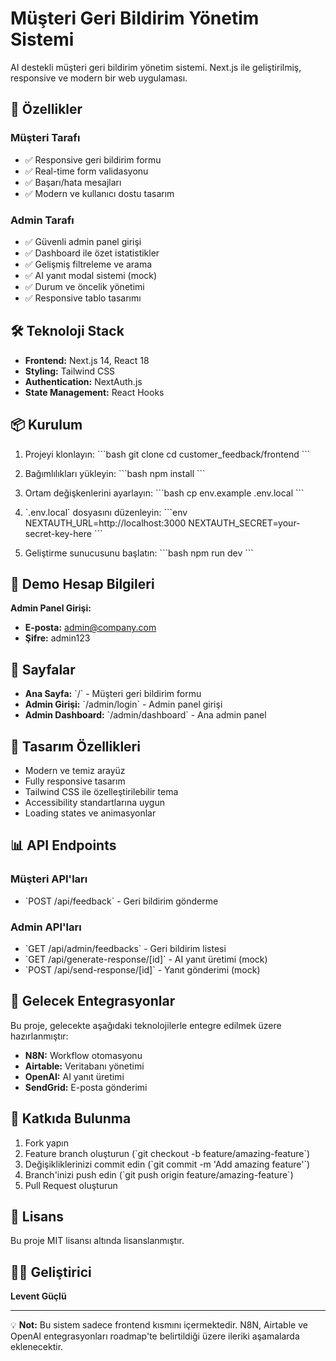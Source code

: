 # Müşteri Geri Bildirim Yönetim Sistemi

AI destekli müşteri geri bildirim yönetim sistemi. Next.js ile geliştirilmiş, responsive ve modern bir web uygulaması.

## 🚀 Özellikler

### Müşteri Tarafı

- ✅ Responsive geri bildirim formu
- ✅ Real-time form validasyonu
- ✅ Başarı/hata mesajları
- ✅ Modern ve kullanıcı dostu tasarım

### Admin Tarafı

- ✅ Güvenli admin panel girişi
- ✅ Dashboard ile özet istatistikler
- ✅ Gelişmiş filtreleme ve arama
- ✅ AI yanıt modal sistemi (mock)
- ✅ Durum ve öncelik yönetimi
- ✅ Responsive tablo tasarımı

## 🛠 Teknoloji Stack

- **Frontend:** Next.js 14, React 18
- **Styling:** Tailwind CSS
- **Authentication:** NextAuth.js
- **State Management:** React Hooks

## 📦 Kurulum

1. Projeyi klonlayın:
   \`\`\`bash
   git clone <repo-url>
   cd customer_feedback/frontend
   \`\`\`

2. Bağımlılıkları yükleyin:
   \`\`\`bash
   npm install
   \`\`\`

3. Ortam değişkenlerini ayarlayın:
   \`\`\`bash
   cp env.example .env.local
   \`\`\`

4. \`.env.local\` dosyasını düzenleyin:
   \`\`\`env
   NEXTAUTH_URL=http://localhost:3000
   NEXTAUTH_SECRET=your-secret-key-here
   \`\`\`

5. Geliştirme sunucusunu başlatın:
   \`\`\`bash
   npm run dev
   \`\`\`

## 🔑 Demo Hesap Bilgileri

**Admin Panel Girişi:**

- **E-posta:** admin@company.com
- **Şifre:** admin123

## 📱 Sayfalar

- **Ana Sayfa:** \`/\` - Müşteri geri bildirim formu
- **Admin Girişi:** \`/admin/login\` - Admin panel girişi
- **Admin Dashboard:** \`/admin/dashboard\` - Ana admin panel

## 🎨 Tasarım Özellikleri

- Modern ve temiz arayüz
- Fully responsive tasarım
- Tailwind CSS ile özelleştirilebilir tema
- Accessibility standartlarına uygun
- Loading states ve animasyonlar

## 📊 API Endpoints

### Müşteri API'ları

- \`POST /api/feedback\` - Geri bildirim gönderme

### Admin API'ları

- \`GET /api/admin/feedbacks\` - Geri bildirim listesi
- \`GET /api/generate-response/[id]\` - AI yanıt üretimi (mock)
- \`POST /api/send-response/[id]\` - Yanıt gönderimi (mock)

## 🔮 Gelecek Entegrasyonlar

Bu proje, gelecekte aşağıdaki teknolojilerle entegre edilmek üzere hazırlanmıştır:

- **N8N:** Workflow otomasyonu
- **Airtable:** Veritabanı yönetimi
- **OpenAI:** AI yanıt üretimi
- **SendGrid:** E-posta gönderimi

## 🤝 Katkıda Bulunma

1. Fork yapın
2. Feature branch oluşturun (\`git checkout -b feature/amazing-feature\`)
3. Değişikliklerinizi commit edin (\`git commit -m 'Add amazing feature'\`)
4. Branch'inizi push edin (\`git push origin feature/amazing-feature\`)
5. Pull Request oluşturun

## 📄 Lisans

Bu proje MIT lisansı altında lisanslanmıştır.

## 👨‍💻 Geliştirici

**Levent Güçlü**

---

💡 **Not:** Bu sistem sadece frontend kısmını içermektedir. N8N, Airtable ve OpenAI entegrasyonları roadmap'te belirtildiği üzere ileriki aşamalarda eklenecektir.

